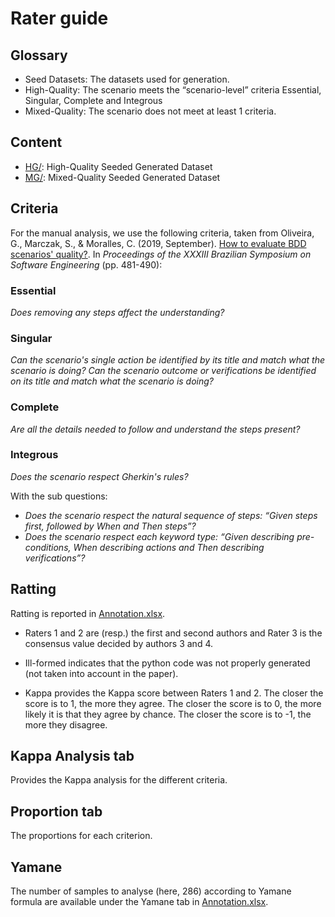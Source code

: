 # Rater guide

## Glossary

- Seed Datasets: The datasets used for generation.
- High-Quality: The scenario meets the “scenario-level” criteria Essential, Singular, Complete and Integrous 
- Mixed-Quality: The scenario does not meet at least 1 criteria.

## Content

- [HG/](HG/): High-Quality Seeded Generated Dataset
- [MG/](MG/): Mixed-Quality Seeded Generated Dataset

## Criteria

For the manual analysis, we use the following criteria, taken from Oliveira, G., Marczak, S., & Moralles, C. (2019, September). [How to evaluate BDD scenarios' quality?](https://dl.acm.org/doi/pdf/10.1145/3350768.3351301?casa_token=R2gNvm46ooAAAAAA:3uOUe5Lxqklc5TL2kpbjBfNEYcRiJQcT7SOQv7bV88tn-6AXeyZInJty9Pa-BxLSSNeAjOpYEj7w). In *Proceedings of the XXXIII Brazilian Symposium on Software Engineering* (pp. 481-490):

### Essential

*Does removing any steps affect the understanding?*

### Singular

*Can the scenario's single action be identified by its title and match what the scenario is doing? Can the scenario outcome or verifications be identified on its title and match what the scenario is doing?*

### Complete

*Are all the details needed to follow and understand the steps present?*

### Integrous

*Does the scenario respect Gherkin's rules?*

With the sub questions:

- *Does the scenario respect the natural sequence of steps: “Given steps first, followed by When and Then steps”?*  
- *Does the scenario respect each keyword type: “Given describing pre-conditions, When describing actions and Then describing verifications”?*

## Ratting

Ratting is reported in [Annotation.xlsx](Annotation.xlsx).

- Raters 1 and 2 are (resp.) the first and second authors and Rater 3 is the consensus value decided by authors 3 and 4.

- Ill-formed indicates that the python code was not properly generated (not taken into account in the paper).

- Kappa provides the Kappa score between Raters 1 and 2. The closer the score is to 1, the more they agree. The closer the score is to 0, the more likely it is that they agree by chance. The closer the score is to \-1, the more they disagree.

## Kappa Analysis tab

Provides the Kappa analysis for the different criteria.

## Proportion tab

The proportions for each criterion.

## Yamane

The number of samples to analyse (here, 286) according to Yamane formula are available under the Yamane tab in [Annotation.xlsx](Annotation.xlsx).
